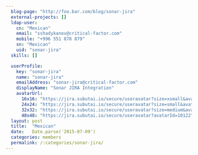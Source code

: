 ```yaml
---
  blog-page: "http://foo.bar.com/blog/sonar-jira"
  external-projects: []
  ldap-user: 
    cn: "Mexican"
    email: "sshadykanov@critical-factor.com"
    mobile: "+996 551 878 879"
    sn: "Mexican"
    uid: "sonar-jira"
  skills: []

  userProfile: 
    key: "sonar-jira"
    name: "sonar-jira"
    emailAddress: "sonar-jira@critical-factor.com"
    displayName: "Sonar JIRA Integration"
    avatarUrl: 
      16x16: "https://jira.subutai.io/secure/useravatar?size=xsmall&avatarId=10122"
      24x24: "https://jira.subutai.io/secure/useravatar?size=small&avatarId=10122"
      32x32: "https://jira.subutai.io/secure/useravatar?size=medium&avatarId=10122"
      48x48: "https://jira.subutai.io/secure/useravatar?avatarId=10122"
  layout: post
  title:  "Mexican"
  date:   Date.parse('2015-07-09')
  categories: members
  permalink: /:categories/sonar-jira/
---
```

